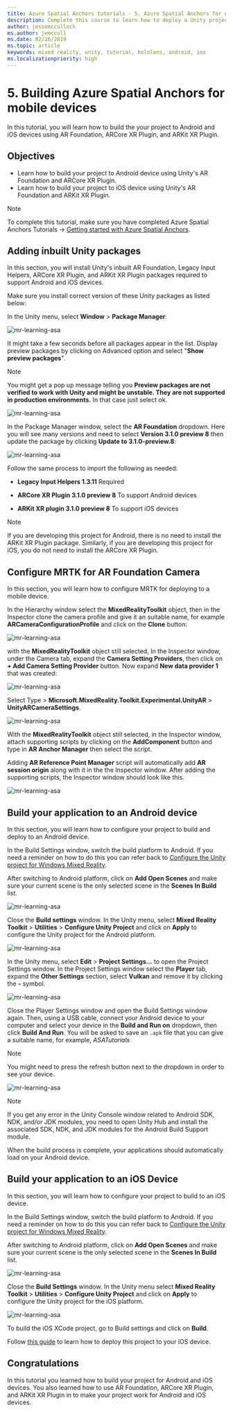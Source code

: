 ```yaml
---
title: Azure Spatial Anchors tutorials - 5. Azure Spatial Anchors for Android and iOS
description: Complete this course to learn how to deploy a Unity project with Mixed Reality Toolkit and Azure Spatial Anchors to Android and iOS.
author: jessemcculloch
ms.author: jemccull
ms.date: 02/26/2019
ms.topic: article
keywords: mixed reality, unity, tutorial, hololens, android, ios
ms.localizationpriority: high
---
```


# 5. Building Azure Spatial Anchors for mobile devices

In this tutorial, you will learn how to build the your project to Android and iOS devices using AR Foundation, ARCore XR Plugin, and ARKit XR Plugin.

## Objectives

* Learn how to build your project to Android device using Unity's AR Foundation and ARCore XR Plugin.
* Learn how to build your project to iOS device using Unity's AR Foundation and ARKit XR Plugin.

> [!NOTE]
> To complete this tutorial, make sure you have completed Azure Spatial Anchors Tutorials -> [Getting started with Azure Spatial Anchors](mr-learning-asa-02.md).

## Adding inbuilt Unity packages

In this section, you will install Unity's inbuilt AR Foundation, Legacy Input Helpers, ARCore XR Plugin, and ARKit XR Plugin packages required to support Android and iOS devices.

Make sure you install correct version of these Unity packages as listed below:

In the Unity menu, select **Window** > **Package Manager**:

![mr-learning-asa](images/mr-learning-asa/asa-05-section1-step1-1.png)

It might take a few seconds before all packages appear in the list. Display preview packages by clicking on Advanced option and select "**Show preview packages**".

>[!NOTE]
> You might get a pop up message telling you **Preview packages are not verified to work with Unity and might be unstable. They are not supported in production environments.** In that case just select ok.

![mr-learning-asa](images/mr-learning-asa/asa-05-section1-step1-2.png)

In the Package Manager window, select the **AR Foundation** dropdown. Here you will see many versions and need to select **Version 3.1.0 preview 8** then update the package by clicking **Update to 3.1.0-preview.8**:

![mr-learning-asa](images/mr-learning-asa/asa-05-section1-step1-3.png)

Follow the same process to import the following as needed:

* **Legacy Input Helpers 1.3.11** Required

* **ARCore XR Plugin 3.1.0 preview 8** To support Android devices

* **ARKit XR plugin 3.1.0 preview 8** To support iOS devices

> [!NOTE]
> If you are developing this project for Android, there is no need to install the ARKit XR Plugin package. Similarly, if you are developing this project for iOS, you do not need to install the ARCore XR Plugin.

## Configure MRTK for AR Foundation Camera

In this section, you will learn how to configure MRTK for deploying to a mobile device.

In the Hierarchy window select the **MixedRealityToolkit** object, then in the Inspector clone the camera profile and give it an suitable name, for example **ARCameraConfigurationProfile** and click on the **Clone** button:

![mr-learning-asa](images/mr-learning-asa/asa-05-section2-step1-1.png)

with the **MixedRealityToolkit** object still selected, In the Inspector window, under the Camera tab, expand the **Camera Setting Providers**, then click on **+ Add Camera Setting Provider** button. Now expand **New data provider 1** that was created:

![mr-learning-asa](images/mr-learning-asa/asa-05-section2-step1-2.png)

Select Type > **Microsoft.MixedReality.Toolkit.Experimental.UnityAR** > **UnityARCameraSettings**.

![mr-learning-asa](images/mr-learning-asa/asa-05-section2-step1-3.png)

With the **MixedRealityToolkit** object still selected, in the Inspector window, attach supporting scripts by clicking on the **AddComponent** button and type in **AR Anchor Manager** then select the script.

Adding **AR Reference Point Manager** script will automatically add **AR session origin** along with it in the the Inspector window. After adding the supporting scripts, the Inspector window should look like this.

![mr-learning-asa](images/mr-learning-asa/asa-05-section2-step1-4.png)

## Build your application to an Android device

In this section, you will learn how to configure your project to build and deploy to an Android device.

In the Build Settings window, switch the build platform to Android. If you need a reminder on how to do this you can refer back to [Configure the Unity project for Windows Mixed Reality](mr-learning-base-02.md#configure-the-unity-project-for-windows-mixed-reality).

After switching to Android platform, click on **Add Open Scenes** and make sure your current scene is the only selected scene in the **Scenes In Build** list.

![mr-learning-asa](images/mr-learning-asa/asa-05-section3-step1-1.png)

Close the **Build settings** window. In the Unity menu, select **Mixed Reality Toolkit** > **Utilities** > **Configure Unity Project** and click on **Apply** to configure the Unity project for the Android platform.

![mr-learning-asa](images/mr-learning-asa/asa-05-section3-step1-2.png)

In the Unity menu, select **Edit** > **Project Settings...** to open the Project Settings window. In the Project Settings window select the **Player** tab, expand the **Other Settings** section, select **Vulkan** and remove it by clicking the **-** symbol.

![mr-learning-asa](images/mr-learning-asa/asa-05-section3-step1-3.png)

Close the Player Settings window and open the Build Settings window again. Then, using a USB cable, connect your Android device to your computer and select your device in the **Build and Run on** dropdown, then click **Build And Run**. You will be asked to save an `.apk` file that you can give a suitable name, for example, *ASATutorials*

>[!NOTE]
> You might need to press the refresh button next to the dropdown in order to see your device.

![mr-learning-asa](images/mr-learning-asa/asa-05-section3-step1-4.png)

> [!NOTE]
If you get any error in the Unity Console window related to Android SDK, NDK, and/or JDK modules, you need to open Unity Hub and install the associated SDK, NDK, and JDK modules for the Android Build Support module.

When the build process is complete, your applications should automatically load on your Android device.

## Build your application to an iOS Device

In this section, you will learn how to configure your project to build to an iOS device.

In the Build Settings window, switch the build platform to Android. If you need a reminder on how to do this you can refer back to [Configure the Unity project for Windows Mixed Reality](mr-learning-base-02.md#configure-the-unity-project-for-windows-mixed-reality).

After switching to Android platform, click on **Add Open Scenes** and make sure your current scene is the only selected scene in the **Scenes In Build** list.

![mr-learning-asa](images/mr-learning-asa/asa-05-section4-step1-1.png)

Close the **Build Settings** window. In the Unity menu select **Mixed Reality Toolkit** > **Utilities** > **Configure Unity Project** and click on **Apply** to configure the Unity project for the iOS platform.

![mr-learning-asa](images/mr-learning-asa/asa-05-section4-step1-2.png)

To build the iOS XCode project, go to Build settings and click on **Build**.

Follow [this guide](https://docs.microsoft.com/azure/spatial-anchors/quickstarts/get-started-unity-ios#export-the-xcode-project) to learn how to deploy this project to your iOS device.

## Congratulations

In this tutorial you learned how to build your project for Android and iOS devices. You also learned how to use AR Foundation, ARCore XR Plugin, and ARKit XR Plugin in to make your project work for Android and iOS devices.

